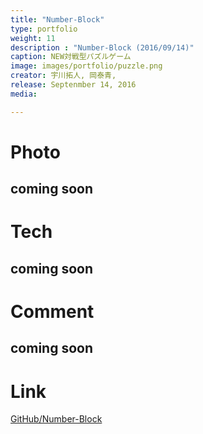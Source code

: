 ```yaml
---
title: "Number-Block"
type: portfolio
weight: 11
description : "Number-Block (2016/09/14)"
caption: NEW対戦型パズルゲーム
image: images/portfolio/puzzle.png
creator: 宇川拓人, 岡泰青, 
release: Septenmber 14, 2016
media: 

---
```

# Photo
coming soon
---
# Tech
coming soon
---
# Comment
coming soon
---
# Link
<a href= https://github.com/sunagimon/Number-Block-Game target=”_blank”>GitHub/Number-Block</a> 

